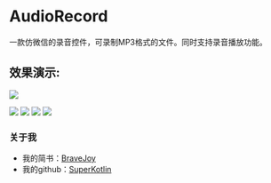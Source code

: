 # AudioRecord
一款仿微信的录音控件，可录制MP3格式的文件。同时支持录音播放功能。
## 效果演示:

![](/art/录音动画.gif)

![](/art/正在录音.jpg)
![](/art/手指上滑.jpg)
![](/art/录音太短.jpg)
![](/art/播放录音.jpg)

### 关于我
- 我的简书：[BraveJoy](http://www.jianshu.com/users/c96d2a9d160f/timeline)
- 我的github：[SuperKotlin](https://github.com/SuperKotlin)

